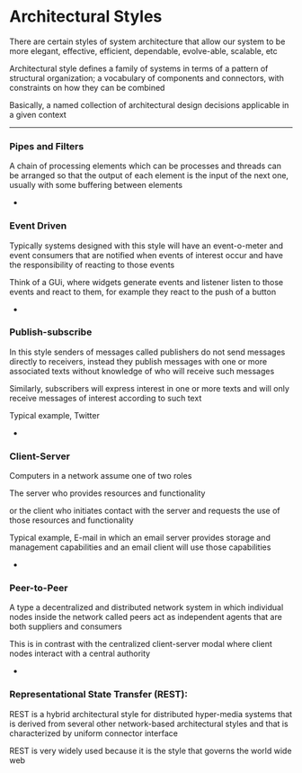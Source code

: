 # Architectural Styles

There are certain styles of system architecture that allow our system to be more elegant, effective, efficient, dependable, evolve-able, scalable, etc

Architectural style defines a family of systems in terms of a pattern of structural organization; a vocabulary of components and connectors, with constraints on how they can be combined

Basically, a named collection of architectural design decisions applicable in a given context

***

### Pipes and Filters

A chain of processing elements which can be processes and threads can be arranged so that the output of each element is the input of the next one, usually with some buffering between elements

-

### Event Driven

Typically systems designed with this style will have an event-o-meter and event consumers that are notified when events of interest occur and have the responsibility of reacting to those events

Think of a GUi, where widgets generate events and listener listen to those events and react to them, for example they react to the push of a button

-

### Publish-subscribe

In this style senders of messages called publishers do not send messages directly to receivers, instead they publish messages with one or more associated texts without knowledge of who will receive such messages

Similarly, subscribers will express interest in one or more texts and will only receive messages of interest according to such text

Typical example, Twitter

-

### Client-Server

Computers in a network assume one of two roles

The server who provides resources and functionality

or the client who initiates contact with the server and requests the use of those resources and functionality

Typical example, E-mail in which an email server provides storage and management capabilities and an email client will use those capabilities

-

### Peer-to-Peer

A type a decentralized and distributed network system in which individual nodes inside the network called peers act as independent agents that are both suppliers and consumers

This is in contrast with the centralized client-server modal where client nodes interact with a central authority

-

### Representational State Transfer (REST):

REST is a hybrid architectural style for distributed hyper-media systems that is derived from several other network-based architectural styles and that is characterized by uniform connector interface

REST is very widely used because it is the style that governs the world wide web

